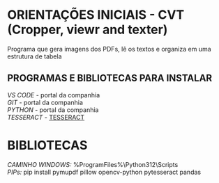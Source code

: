 # ORIENTAÇÕES INICIAIS - CVT (Cropper, viewr and texter)  
Programa que gera imagens dos PDFs, lê os textos e organiza em uma estrutura de tabela  
## PROGRAMAS E BIBLIOTECAS PARA INSTALAR
*VS CODE* - portal da companhia  
*GIT* - portal da companhia  
*PYTHON* - portal da companhia  
*TESSERACT* - [TESSERACT](https://github.com/UB-Mannheim/tesseract/wiki)  
# BIBLIOTECAS  
*CAMINHO WINDOWS:* %ProgramFiles%\Python312\Scripts  
*PIPs:* pip install pymupdf pillow opencv-python pytesseract pandas  


